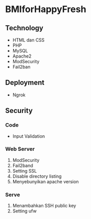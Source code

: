 # BMIforHappyFresh

## Technology
- HTML dan CSS
- PHP
- MySQL
- Apache2
- ModSecurity
- Fail2ban

## Deployment
- Ngrok

## Security
### Code
- Input Validation
### Web Server
1. ModSecurity
2. Fail2band
3. Setting SSL
4. Disable directory listing
5. Menyebunyikan apache version
### Serve
1. Menambahkan SSH public key
2. Setting ufw

















